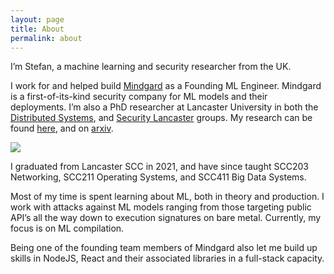 ```yaml
---
layout: page
title: About
permalink: about
---
```


I’m Stefan, a machine learning and security researcher from the UK.

I work for and helped build [Mindgard](https://mindgard.ai/) as a Founding ML Engineer. Mindgard is a first-of-its-kind security company for ML models and their deployments. I’m also a PhD researcher at Lancaster University in both the [Distributed Systems](https://eds.lancs.ac.uk/), and [Security Lancaster](https://ssg.lancs.ac.uk/people/) groups. My research can be found [here](https://www.lancaster.ac.uk/security-lancaster/about/all-staff/stefan-trawicki), and on [arxiv](https://arxiv.trawicki.io).

<img class="mx-auto w-1/2" src="{{site.baseurl}}/assets/img/compressed.jpeg">

I graduated from Lancaster SCC in 2021, and have since taught SCC203 Networking, SCC211 Operating Systems, and SCC411 Big Data Systems.

Most of my time is spent learning about ML, both in theory and production. I work with attacks against ML models ranging from those targeting public API’s all the way down to execution signatures on bare metal. Currently, my focus is on ML compilation.

Being one of the founding team members of Mindgard also let me build up skills in NodeJS, React and their associated libraries in a full-stack capacity.
